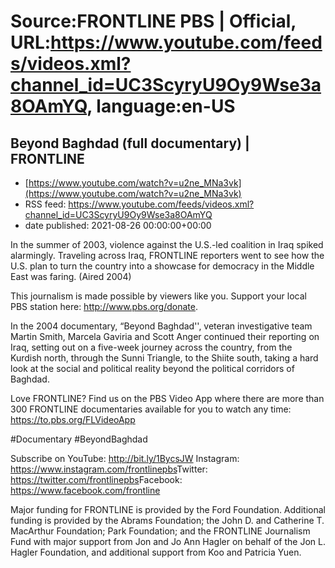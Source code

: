 # Source:FRONTLINE PBS | Official, URL:https://www.youtube.com/feeds/videos.xml?channel_id=UC3ScyryU9Oy9Wse3a8OAmYQ, language:en-US

## Beyond Baghdad (full documentary) | FRONTLINE
 - [https://www.youtube.com/watch?v=u2ne_MNa3vk](https://www.youtube.com/watch?v=u2ne_MNa3vk)
 - RSS feed: https://www.youtube.com/feeds/videos.xml?channel_id=UC3ScyryU9Oy9Wse3a8OAmYQ
 - date published: 2021-08-26 00:00:00+00:00

In the summer of 2003, violence against the U.S.-led coalition in Iraq spiked alarmingly. Traveling across Iraq, FRONTLINE reporters went to see how the U.S. plan to turn the country into a showcase for democracy in the Middle East was faring. (Aired 2004)
 
This journalism is made possible by viewers like you. Support your local PBS station here: http://www.pbs.org/donate​.

In the 2004 documentary, “Beyond Baghdad'', veteran investigative team Martin Smith, Marcela Gaviria and Scott Anger continued their reporting on Iraq, setting out on a five-week journey across the country, from the Kurdish north, through the Sunni Triangle, to the Shiite south, taking a hard look at the social and political reality beyond the political corridors of Baghdad.

Love FRONTLINE? Find us on the PBS Video App where there are more than 300 FRONTLINE documentaries available for you to watch any time: https://to.pbs.org/FLVideoApp​ 

#Documentary​ #BeyondBaghdad

Subscribe on YouTube: http://bit.ly/1BycsJW​
Instagram: https://www.instagram.com/frontlinepbs​
Twitter: https://twitter.com/frontlinepbs​
Facebook: https://www.facebook.com/frontline

Major funding for FRONTLINE is provided by the Ford Foundation. Additional funding is provided by the Abrams Foundation; the John D. and Catherine T. MacArthur Foundation; Park Foundation; and the FRONTLINE Journalism Fund with major support from Jon and Jo Ann Hagler on behalf of the Jon L. Hagler Foundation, and additional support from Koo and Patricia Yuen.

